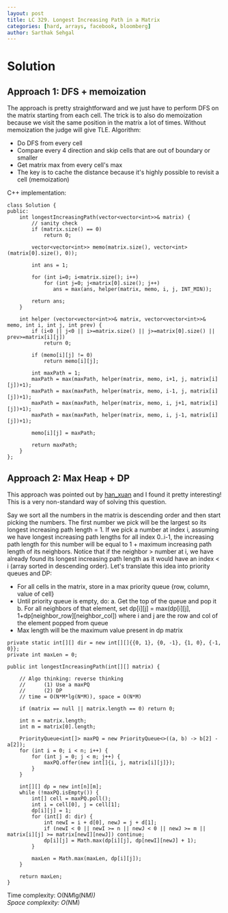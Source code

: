 ```yaml
---
layout: post
title: LC 329. Longest Increasing Path in a Matrix
categories: [hard, arrays, facebook, bloomberg]
author: Sarthak Sehgal
---
```

# Solution
## Approach 1: DFS + memoization
The approach is pretty straightforward and we just have to perform DFS on the matrix starting from each cell. The trick is to also do memoization because we visit the same position in the matrix a lot of times. Without memoization the judge will give TLE. Algorithm:
- Do DFS from every cell
- Compare every 4 direction and skip cells that are out of boundary or smaller
- Get matrix max from every cell's max
- The key is to cache the distance because it's highly possible to revisit a cell (memoization)

C++ implementation:
```
class Solution {
public:
    int longestIncreasingPath(vector<vector<int>>& matrix) {
        // sanity check
        if (matrix.size() == 0)
            return 0;
        
        vector<vector<int>> memo(matrix.size(), vector<int>(matrix[0].size(), 0));
        
        int ans = 1;
        
        for (int i=0; i<matrix.size(); i++)
            for (int j=0; j<matrix[0].size(); j++)
               ans = max(ans, helper(matrix, memo, i, j, INT_MIN));
        
        return ans;
    }
    
    int helper (vector<vector<int>>& matrix, vector<vector<int>>& memo, int i, int j, int prev) {
        if (i<0 || j<0 || i>=matrix.size() || j>=matrix[0].size() || prev>=matrix[i][j])
            return 0;
        
        if (memo[i][j] != 0)
            return memo[i][j];
        
        int maxPath = 1;
        maxPath = max(maxPath, helper(matrix, memo, i+1, j, matrix[i][j])+1);
        maxPath = max(maxPath, helper(matrix, memo, i-1, j, matrix[i][j])+1);
        maxPath = max(maxPath, helper(matrix, memo, i, j+1, matrix[i][j])+1);
        maxPath = max(maxPath, helper(matrix, memo, i, j-1, matrix[i][j])+1);
        
        memo[i][j] = maxPath;
        
        return maxPath;
    }
};
```

## Approach 2: Max Heap + DP
This approach was pointed out by [han_xuan](https://leetcode.com/problems/longest-increasing-path-in-a-matrix/discuss/78308/15ms-Concise-Java-Solution/82964) and I found it pretty interesting! This is a very non-standard way of solving this question.

Say we sort all the numbers in the matrix is descending order and then start picking the numbers. The first number we pick will be the largest so its longest increasing path length = 1. If we pick a number at index i, assuming we have longest increasing path lengths for all index 0..i-1, the increasing path length for this number will be equal to 1 + maximum increasing path length of its neighbors. Notice that if the neighbor > number at i, we have already found its longest increasing path length as it would have an index < i (array sorted in descending order). Let's translate this idea into priority queues and DP:
- For all cells in the matrix, store in a max priority queue {row, column, value of cell}
- Until priority queue is empty, do:
    a. Get the top of the queue and pop it
    b. For all neighbors of that element, set dp[i][j] = max(dp[i][j], 1+dp[neighbor_row][neighbor_col]) where i and j are the row and col of the element popped from queue
- Max length will be the maximum value present in dp matrix

```
private static int[][] dir = new int[][]{{0, 1}, {0, -1}, {1, 0}, {-1, 0}};
private int maxLen = 0;

public int longestIncreasingPath(int[][] matrix) {
    
    // Algo thinking: reverse thinking
    //      (1) Use a maxPQ
    //      (2) DP
    // time = O(N*M*lg(N*M)), space = O(N*M)
    
    if (matrix == null || matrix.length == 0) return 0;
    
    int n = matrix.length;
    int m = matrix[0].length;
    
    PriorityQueue<int[]> maxPQ = new PriorityQueue<>((a, b) -> b[2] - a[2]);
    for (int i = 0; i < n; i++) {
        for (int j = 0; j < m; j++) {
            maxPQ.offer(new int[]{i, j, matrix[i][j]});
        }
    }
    
    int[][] dp = new int[n][m];
    while (!maxPQ.isEmpty()) {
        int[] cell = maxPQ.poll();
        int i = cell[0], j = cell[1];
        dp[i][j] = 1;
        for (int[] d: dir) {
            int newI = i + d[0], newJ = j + d[1];
            if (newI < 0 || newI >= n || newJ < 0 || newJ >= m || matrix[i][j] >= matrix[newI][newJ]) continue;
            dp[i][j] = Math.max(dp[i][j], dp[newI][newJ] + 1);
        }
        
        maxLen = Math.max(maxLen, dp[i][j]);
    }
    
    return maxLen;
}
```
Time complexity: O(N*M*lg(N*M))  
Space complexity: O(N*M)